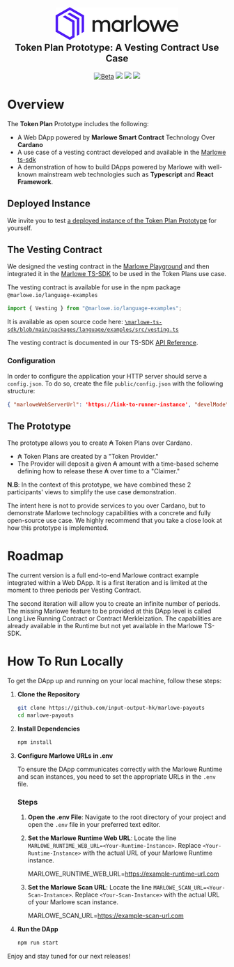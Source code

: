 <h2 align="center">
  <a href="" target="blank_">
    <img src="./doc/image/logo.svg" alt="Logo" height="75">
  </a>
  <br>
  Token Plan Prototype: A Vesting Contract Use Case  
</h2>

<div align="center">
  <a href=""><img src="https://img.shields.io/badge/stability-beta-33bbff.svg" alt="Beta"></a>
  <a href="./LICENSE"><img src="https://img.shields.io/badge/License-Apache_2.0-blue.svg"></a>
  <a href="https://discord.com/invite/cmveaxuzBn"><img src="https://img.shields.io/discord/826816523368005654?label=Chat%20on%20Discord"></a>
  <a href="https://iohk.zendesk.com/hc/en-us/requests/new"><img src="https://img.shields.io/badge/Support-orange"></a>
</div>

# Overview 

The **Token Plan** Prototype includes the following:
 - A Web DApp powered by **Marlowe Smart Contract** Technology Over **Cardano** 
 - A use case of a vesting contract developed and available in the [Marlowe ts-sdk](https://github.com/input-output-hk/marlowe-ts-sdk/)
 - A demonstration of how to build DApps powered by Marlowe with well-known mainstream web technologies such as **Typescript** and **React Framework**.

## Deployed Instance

We invite you to test [a deployed instance of the Token Plan Prototype](https://token-plans-preprod.prod.scdev.aws.iohkdev.io/) for yourself. 

## The Vesting Contract

We designed the vesting contract in the <a href="https://play.marlowe.iohk.io">Marlowe Playground</a> and then integrated it in the [Marlowe TS-SDK](https://github.com/input-output-hk/marlowe-ts-sdk) to be used in the Token Plans use case. 

The vesting contract is available for use in the npm package `@marlowe.io/language-examples`
```ts
import { Vesting } from "@marlowe.io/language-examples";
```
It is available as open source code here: [`\marlowe-ts-sdk/blob/main/packages/language/examples/src/vesting.ts`](https://github.com/input-output-hk/marlowe-ts-sdk/blob/main/packages/language/examples/src/vesting.ts)

The vesting contract is documented in our TS-SDK [API Reference](https://input-output-hk.github.io/marlowe-ts-sdk/modules/_marlowe_io_language_examples.vesting.html).


### Configuration

In order to configure the application your HTTP server should serve a `config.json`. To do so, create the file `public/config.json` with the following structure:

```json
{ "marloweWebServerUrl": 'https://link-to-runner-instance', "develMode": false }
```

## The Prototype 

The prototype allows you to create ₳ Token Plans over Cardano. 
- ₳ Token Plans are created by a "Token Provider." 
- The Provider will deposit a given ₳ amount with a time-based scheme defining how to release these ₳ over time to a "Claimer." 

**N.B**: In the context of this prototype, we have combined these 2 participants' views to simplify the use case demonstration.

The intent here is not to provide services to you over Cardano, but to demonstrate Marlowe technology capabilities with a concrete and fully open-source use case. We highly recommend that you take a close look at how this prototype is implemented.

# Roadmap
The current version is a full end-to-end Marlowe contract example integrated within a Web DApp. It is a first iteration and is limited at the moment to three periods per Vesting Contract.

The second iteration will allow you to create an infinite number of periods. The missing Marlowe feature to be provided at this DApp level is called Long Live Running Contract or Contract Merkleization. The capabilities are already available in the Runtime but not yet available in the Marlowe TS-SDK.

# How To Run Locally 

To get the DApp up and running on your local machine, follow these steps:

1. **Clone the Repository**
   ```bash
   git clone https://github.com/input-output-hk/marlowe-payouts
   cd marlowe-payouts

2. **Install Dependencies**
   ```bash
   npm install

4. **Configure Marlowe URLs in .env**

   To ensure the DApp communicates correctly with the Marlowe Runtime and scan instances, you need to set the appropriate URLs in the `.env` file.

   ### Steps

   1. **Open the .env File**:
      Navigate to the root directory of your project and open the `.env` file in your preferred text editor.

   2. **Set the Marlowe Runtime Web URL**:
      Locate the line `MARLOWE_RUNTIME_WEB_URL=<Your-Runtime-Instance>`. Replace `<Your-Runtime-Instance>` with the actual URL of your Marlowe Runtime instance.

      MARLOWE_RUNTIME_WEB_URL=https://example-runtime-url.com

   3. **Set the Marlowe Scan URL**:
      Locate the line `MARLOWE_SCAN_URL=<Your-Scan-Instance>`. Replace `<Your-Scan-Instance>` with the actual URL of your Marlowe scan instance.

      MARLOWE_SCAN_URL=https://example-scan-url.com

3. **Run the DApp**
   ```bash
   npm run start

Enjoy and stay tuned for our next releases!
